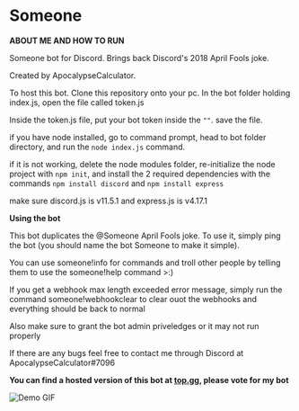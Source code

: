 # Someone
**ABOUT ME AND HOW TO RUN**

Someone bot for Discord. Brings back Discord's 2018 April Fools joke.

Created by ApocalypseCalculator.

To host this bot. Clone this repository onto your pc. In the bot folder holding index.js, open the file called token.js

Inside the token.js file, put your bot token inside the `""`. save the file.

if you have node installed, go to command prompt, head to bot folder directory, and run the `node index.js` command.

if it is not working, delete the node modules folder, re-initialize the node project with `npm init`, and install the 2 required dependencies with the commands `npm install discord` and `npm install express`

make sure discord.js is v11.5.1 and express.js is v4.17.1


**Using the bot**

This bot duplicates the @Someone April Fools joke. To use it, simply ping the bot (you should name the bot Someone to make it simple).

You can use someone!info for commands and troll other people by telling them to use the someone!help command >:)

If you get a webhook max length exceeded error message, simply run the command someone!webhookclear to clear ouot the webhooks and everything should be back to normal

Also make sure to grant the bot admin priveledges or it may not run properly

If there are any bugs feel free to contact me through Discord at ApocalypseCalculator#7096


**You can find a hosted version of this bot at [top.gg](https://top.gg/bot/705135432588853288), please vote for my bot**

![Demo GIF](https://cdn.discordapp.com/attachments/711369875007995954/711617131866882058/demo2.gif)
